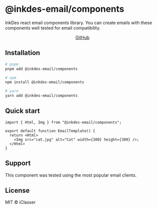 # @inkdes-email/components
InkDes react email components library. You can create emails with these components well tested for email compatibility.
<br />


<div style='text-align:center'>
  <a href='https://github.com/iClasser/inkdes-email-comps'>GitHub<a>
  </hr>
</div>

## Installation

```bash
# pnpm
pnpm add @inkdes-email/components

# npm
npm install @inkdes-email/components

# yarn
yarn add @inkdes-email/components
```

## Quick start

```tsx
import { Html, Img } from "@inkdes-email/components";

export default function EmailTemplate() {
  return <Html>
    <Img src="cat.jpg" alt="Cat" width={300} height={300} />;
  </Html>
}
```


## Support

This component was tested using the most popular email clients.

## License

MIT © iClasser


